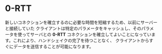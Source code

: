 # 0-RTT

新しいコネクションを確立するのに必要な時間を短縮するため、以前にサーバーと接続していた
クライアントは特定のパラメータをキャッシュし、そのパラメータを使ってサーバとの
**0-RTT** コネクションを確立してよいことになっています。これにより、ハンドシェイクの完了を待つことなく、
クライアントからすぐにデータを送信することが可能になります。
